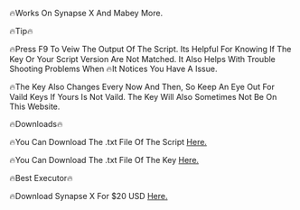 🔥Works On Synapse X And Mabey More.


🔥Tip🔥


🔥Press F9 To Veiw The Output Of The Script. Its Helpful For Knowing If The Key Or Your Script Version Are Not Matched. It  Also Helps With Trouble Shooting Problems When 🔥It Notices You Have A Issue.

🔥The Key Also Changes Every Now And Then, So Keep An Eye Out For Vaild Keys If Yours Is Not Vaild. The Key Will Also Sometimes Not Be On This Website.


🔥Downloads🔥


🔥You Can Download The .txt File Of The Script [Here.](https://cdn.discordapp.com/attachments/998376310600638474/1011743050512482394/message.txt)

🔥You Can Download The .txt File Of The Key [Here.](https://cdn.discordapp.com/attachments/998376310600638474/1010390737734598797/message.txt)


🔥Best Executor🔥

🔥Download Synapse X For $20 USD [Here.](https://x.synapse.to/?adlt=strict&toWww=1&redig=D2C19EA1823A410AA8EF7AB7CF653812)

